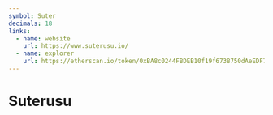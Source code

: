 ```yaml
---
symbol: Suter
decimals: 18
links:
  - name: website
    url: https://www.suterusu.io/
  - name: explorer
    url: https://etherscan.io/token/0xBA8c0244FBDEB10f19f6738750dAeEDF7a5081eb
---
```


# Suterusu
